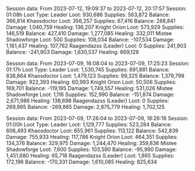Session data: From 2023-07-12, 19:09:37 to 2023-07-12, 20:17:57
Session: 01:08h
Loot Type: Leader
Loot: 930,686
Supplies: 563,872
Balance: 366,814
Khaosdoctor
    Loot: 356,257
    Supplies: 67,416
    Balance: 288,841
    Damage: 1,040,759
    Healing: 136,207
Knight Orion
    Loot: 573,929
    Supplies: 146,519
    Balance: 427,410
    Damage: 1,277,085
    Healing: 332,011
Mistee Shadowforge
    Loot: 500
    Supplies: 108,034
    Balance: -107,534
    Damage: 1,161,437
    Healing: 107,762
Raagendazss (Leader)
    Loot: 0
    Supplies: 241,903
    Balance: -241,903
    Damage: 1,630,537
    Healing: 669,128

Session data: From 2023-07-09, 16:08:04 to 2023-07-09, 17:25:23
Session: 01:17h
Loot Type: Leader
Loot: 1,530,745
Supplies: 691,881
Balance: 838,864
Khaosdoctor
    Loot: 1,479,123
    Supplies: 99,325
    Balance: 1,379,798
    Damage: 922,393
    Healing: 60,993
Knight Orion
    Loot: 50,506
    Supplies: 169,701
    Balance: -119,195
    Damage: 1,749,557
    Healing: 531,026
Mistee Shadowforge
    Loot: 1,116
    Supplies: 152,990
    Balance: -151,874
    Damage: 2,671,986
    Healing: 138,698
Raagendazss (Leader)
    Loot: 0
    Supplies: 269,865
    Balance: -269,865
    Damage: 2,875,779
    Healing: 1,702,125

Session data: From 2023-07-09, 17:26:04 to 2023-07-09, 18:26:16
Session: 01:00h
Loot Type: Leader
Loot: 1,129,777
Supplies: 523,284
Balance: 606,493
Khaosdoctor
    Loot: 655,961
    Supplies: 113,122
    Balance: 542,839
    Damage: 755,933
    Healing: 117,786
Knight Orion
    Loot: 464,351
    Supplies: 134,376
    Balance: 329,975
    Damage: 1,244,470
    Healing: 359,836
Mistee Shadowforge
    Loot: 7,600
    Supplies: 103,590
    Balance: -95,990
    Damage: 1,451,680
    Healing: 65,718
Raagendazss (Leader)
    Loot: 1,865
    Supplies: 172,196
    Balance: -170,331
    Damage: 1,610,085
    Healing: 825,634
